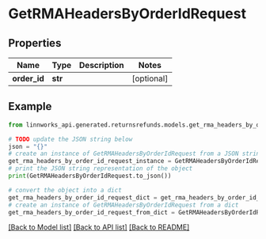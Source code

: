 # GetRMAHeadersByOrderIdRequest


## Properties

Name | Type | Description | Notes
------------ | ------------- | ------------- | -------------
**order_id** | **str** |  | [optional] 

## Example

```python
from linnworks_api.generated.returnsrefunds.models.get_rma_headers_by_order_id_request import GetRMAHeadersByOrderIdRequest

# TODO update the JSON string below
json = "{}"
# create an instance of GetRMAHeadersByOrderIdRequest from a JSON string
get_rma_headers_by_order_id_request_instance = GetRMAHeadersByOrderIdRequest.from_json(json)
# print the JSON string representation of the object
print(GetRMAHeadersByOrderIdRequest.to_json())

# convert the object into a dict
get_rma_headers_by_order_id_request_dict = get_rma_headers_by_order_id_request_instance.to_dict()
# create an instance of GetRMAHeadersByOrderIdRequest from a dict
get_rma_headers_by_order_id_request_from_dict = GetRMAHeadersByOrderIdRequest.from_dict(get_rma_headers_by_order_id_request_dict)
```
[[Back to Model list]](../README.md#documentation-for-models) [[Back to API list]](../README.md#documentation-for-api-endpoints) [[Back to README]](../README.md)


